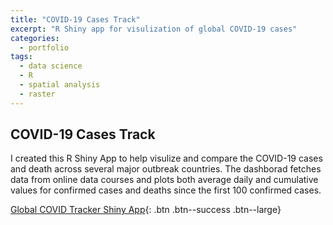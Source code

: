 ```yaml
---
title: "COVID-19 Cases Track"
excerpt: "R Shiny app for visulization of global COVID-19 cases"
categories:
  - portfolio
tags:
  - data science
  - R
  - spatial analysis
  - raster
---
```

## COVID-19 Cases Track 
I created this R Shiny App to help visulize and compare the COVID-19 cases and death across several major outbreak countries. The dashborad fetches data from online data courses and plots both average daily and cumulative values for confirmed cases and deaths since the first 100 confirmed cases.

[Global COVID Tracker Shiny App](https://yuan-chai.shinyapps.io/COVID-19/){: .btn .btn--success .btn--large}

